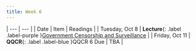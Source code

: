 ```yaml
---
title: Week 6
---
```


| --- | --- |
| Date | Item | Readings |
| Tuesday, Oct 8 | **Lecture**{: .label .label-purple }[Government Censorship and Surveillance](#) |
| Friday, Oct 11 | **QQCR**{: .label .label-blue }QQCR 6 Due | TBA |
